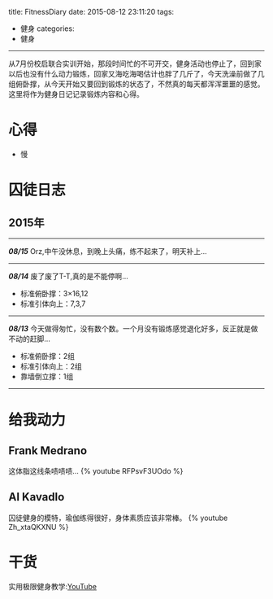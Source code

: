 title: FitnessDiary
date: 2015-08-12 23:11:20
tags:
- 健身
categories:
- 健身
---
从7月份校启联合实训开始，那段时间忙的不可开交，健身活动也停止了，回到家以后也没有什么动力锻炼，回家又海吃海喝估计也胖了几斤了，今天洗澡前做了几组俯卧撑，从今天开始又要回到锻炼的状态了，不然真的每天都浑浑噩噩的感觉。这里将作为健身日记记录锻炼内容和心得。
# 心得
* 慢

# 囚徒日志
## 2015年
---
_**08/15**_
Orz,中午没休息，到晚上头痛，练不起来了，明天补上...

---
_**08/14**_
废了废了T-T,真的是不能停啊...
* 标准俯卧撑：3×16,12
* 标准引体向上：7,3,7
---
_**08/13**_
今天做得匆忙，没有数个数。一个月没有锻炼感觉退化好多，反正就是做不动的赶脚...
* 标准俯卧撑：2组
* 标准引体向上：2组
* 靠墙倒立撑：1组
---
# 给我动力
## Frank Medrano
这体脂这线条啧啧啧...
{% youtube RFPsvF3UOdo %}
## AI Kavadlo
囚徒健身的模特，瑜伽练得很好，身体素质应该非常棒。
{% youtube Zh_xtaQKXNU %}
# 干货
实用极限健身教学:[YouTube](https://www.youtube.com/watch?v=qHvMDlQ8Zyk&list=PLs0p-jLG9MgSOfcBqABqg-0iabFGhhBKa&index=1&ab_channel=DominikSKY)
